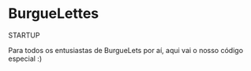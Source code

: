 # BurgueLettes
STARTUP


Para todos os entusiastas de BurgueLets por aí, aqui vai o nosso código especial :)
